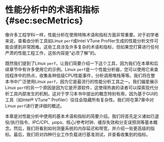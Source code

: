 # 性能分析中的术语和指标 {#sec:secMetrics}

像许多工程学科一样，性能分析在使用特殊术语和指标方面非常重要。对于初学者来说，查看由分析工具如Linux `perf`或Intel VTune Profiler生成的性能分析文件可能会感到非常困难。这些工具涉及许多复杂的术语和指标，但如果您打算进行任何严肃的性能工程工作，这些内容是“必须了解”的。

既然我们提到了Linux `perf`，让我们简要介绍一下这个工具，因为我们在本章和后续章节中有许多使用它的示例。Linux `perf`是一个性能分析器，您可以使用它来查找程序中的热点，收集各种低级CPU性能事件，分析调用堆栈等等。我们将在整本书中广泛使用Linux `perf`，因为它是最流行的性能分析工具之一。我们偏爱展示Linux `perf`的另一个原因是因为它是开源软件，这使得热衷的读者可以探索现代分析工具内部发生的机制。这对于学习本书中提出的概念特别有用，因为基于GUI的工具（如Intel® VTune™ Profiler）往往会隐藏所有复杂性。我们将在第7章中对Linux `perf`进行更详细的概述。

本章是对性能分析中使用的基本术语和指标的简要介绍。我们将首先定义诸如已退役/执行指令、IPC/CPI、$\mu$ops、核心/参考时钟、缓存失效和分支误预测等基本概念。然后，我们将看到如何测量系统的内存延迟和带宽，并介绍一些更高级的指标。最后，我们将对四种行业工作负载进行基准测试，并查看收集到的指标。